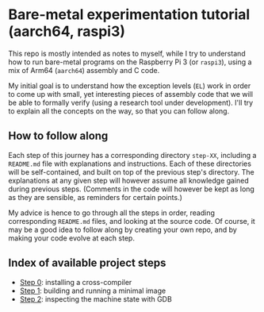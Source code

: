 Bare-metal experimentation tutorial (aarch64, raspi3)
=====================================================

This repo is mostly intended as notes to myself, while I try to understand how
to run bare-metal programs on the Raspberry Pi 3 (or `raspi3`), using a mix of
Arm64 (`aarch64`) assembly and C code.

My initial goal is to understand how the exception levels (`EL`) work in order
to come up with small, yet interesting pieces of assembly code that we will be
able to formally verify (using a research tool under development). I'll try to
explain all the concepts on the way, so that you can follow along.


How to follow along
-------------------

Each step of this journey has a corresponding directory `step-XX`, including a
`README.md` file with explanations and instructions. Each of these directories
will be self-contained, and built on top of the previous step's directory. The
explanations at any given step will however assume all knowledge gained during
previous steps. (Comments in the code will however be kept as long as they are
sensible, as reminders for certain points.)

My advice is hence to go through all the steps in order, reading corresponding
`README.md` files, and looking at the source code. Of course, it may be a good
idea to follow along by creating your own repo, and by making your code evolve
at each step.


Index of available project steps
--------------------------------

- [Step 0](./step-00/README.md): installing a cross-compiler
- [Step 1](./step-01/README.md): building and running a minimal image
- [Step 2](./step-02/README.md): inspecting the machine state with GDB

